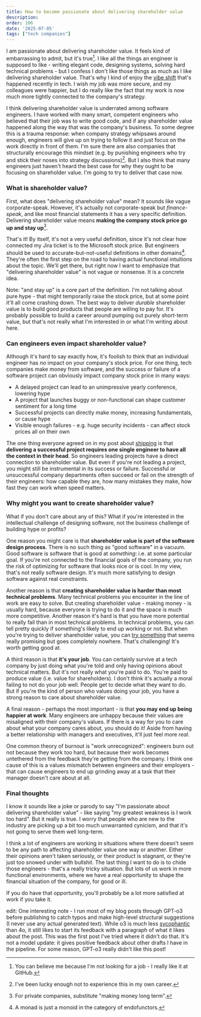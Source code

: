 ```yaml
---
title: How to become passionate about delivering shareholder value
description: 
order: 106
date: '2025-07-05'
tags: ["tech companies"]
---
```


I am passionate about delivering shareholder value. It feels kind of embarrassing to admit, but it's true[^1]. I like all the things an engineer is supposed to like - writing elegant code, designing systems, solving hard technical problems - but I confess I don't like those things as much as I like delivering shareholder value. That's why I kind of enjoy the [vibe shift](/good-times-are-over) that's happened recently in tech. I wish my job was more secure, and my colleagues were happier, but I do really like the fact that my work is now much more tightly connected to the company's strategy.

I think delivering shareholder value is underrated among software engineers. I have worked with many smart, competent engineers who believed that their job was to write good code, and if any shareholder value happened along the way that was the company's business. To some degree this is a trauma response: when company strategy whipsaws around enough, engineers will give up on trying to follow it and just focus on the work directly in front of them. I'm sure there are also companies that structurally encourage this mindset (e.g. by punishing engineers who try and stick their noses into strategy discussions)[^2]. But I also think that many engineers just haven't heard the best case for why they ought to be focusing on shareholder value. I'm going to try to deliver that case now.

### What is shareholder value?

First, what does "delivering shareholder value" mean? It sounds like vague corporate-speak. However, it's actually not corporate-speak but _finance-speak_, and like most financial statements it has a very specific definition. Delivering shareholder value means **making the company stock price go up and stay up**[^3]. 

That's it! By itself, it's not a very useful definition, since it's not clear how connected my Jira ticket is to the Microsoft stock price. But engineers should be used to accurate-but-not-useful definitions in other domains[^4]. They're often the first step on the road to having actual functional intuitions about the topic. We'll get there, but right now I want to emphasize that "delivering shareholder value" is not vague or nonsense. It is a concrete idea.

Note: "and stay up" is a core part of the definition. I'm not talking about pure hype - that might temporarily raise the stock price, but at some point it'll all come crashing down. The best way to deliver _durable_ shareholder value is to build good products that people are willing to pay for. It's probably possible to build a career around pumping out purely short-term value, but that's not really what I'm interested in or what I'm writing about here.

### Can engineers even impact shareholder value?

Although it's hard to say exactly how, it's foolish to think that an individual engineer has _no_ impact on your company's stock price. For one thing, tech companies make money from software, and the success or failure of a software project can obviously impact company stock price in many ways:

- A delayed project can lead to an unimpressive yearly conference, lowering hype
- A project that launches buggy or non-functional can shape customer sentiment for a long time
- Successful projects can directly make money, increasing fundamentals, or cause hype
- Visible enough failures - e.g. huge security incidents - can affect stock prices all on their own

The one thing everyone agreed on in my post about [shipping](/how-to-ship) is that **delivering a successful project requires one single engineer to have all the context in their head**. So engineers leading projects have a direct connection to shareholder value. But even if you're not leading a project, you might still be instrumental in its success or failure. Successful or unsuccessful company departments often succeed or fail on the strength of their engineers: how capable they are, how many mistakes they make, how fast they can work when speed matters.

### Why might you want to create shareholder value?

What if you don't care about any of this? What if you're interested in the intellectual challenge of designing software, not the business challenge of building hype or profits?

One reason you might care is that **shareholder value is part of the software design process**. There is no such thing as "good software" in a vacuum. Good software is software that is good at _something_: i.e. at some particular goal. If you're not connected to the financial goals of the company, you run the risk of optimizing for software that looks nice or is cool. In my view, that's not really software design. It's much more satisfying to design software against real constraints.

Another reason is that **creating shareholder value is harder than most technical problems**. Many technical problems you encounter in the line of work are easy to solve. But creating shareholder value - making money - is usually hard, because everyone is trying to do it and the space is much more competitive. Another reason it's hard is that you have more potential to really fail than in most technical problems. In technical problems, you can tell pretty quickly if something's likely to end up working or not. But when you're trying to deliver shareholder value, you can [try something](/side-bets) that seems really promising but goes completely nowhere. That's challenging! It's worth getting good at.

A third reason is that **it's your job**. You can certainly survive at a tech company by just doing what you're told and only having opinions about technical matters. But it's not really what you're paid to do. You're paid to produce value (i.e. value for shareholders). I don't think it's actually a moral failing to not do your job well. People get to decide what they want to do. But if you're the kind of person who values doing your job, you have a strong reason to care about shareholder value.

A final reason - perhaps the most important - is that **you may end up being happier at work**. Many engineers are unhappy because their values are misaligned with their company's values. If there is a way for you to care about what your company cares about, you should do it! Aside from having a better relationship with managers and executives, it'll just feel more _real_. 

One common theory of burnout is "work unrecognized": engineers burn out not because they work too hard, but because their work becomes untethered from the feedback they're getting from the company. I think one cause of this is a values mismatch between engineers and their employers - that can cause engineers to end up grinding away at a task that their manager doesn't care about at all.

### Final thoughts

I know it sounds like a joke or parody to say "I'm passionate about delivering shareholder value" - like saying "my greatest weakness is I work too hard". But it really is true. I worry that people who are new to the industry are picking up a bit too much unwarranted cynicism, and that it's not going to serve them well long-term.

I think a lot of engineers are working in situations where there doesn't seem to be any path to affecting shareholder value one way or another. Either their opinions aren't taken seriously, or their product is stagnant, or they're just too snowed under with bullshit. The last thing I want to do is to chide those engineers - that's a really tricky situation. But lots of us work in more functional environments, where we have a real opportunity to shape the financial situation of the company, for good or ill.

If you do have that opportunity, you'll probably be a lot more satisfied at work if you take it.



edit: One interesting note - I run most of my blog posts through GPT-o3 before publishing to catch typos and make high-level structural suggestions (I never use any actual generated text). While o3 is much less [sycophantic](/ai-sycophancy) than 4o, it still likes to start its feedback with a paragraph of what it likes about the post. This was the first post I've tried where it didn't do that. It's not a model update: it gives positive feedback about other drafts I have in the pipeline. For some reason, GPT-o3 really didn't like this post!


[^1]: You can believe me because I'm not looking for a job - I really like it at GitHub.

[^2]: I've been lucky enough not to experience this in my own career.

[^3]: For private companies, substitute "making money long term".

[^4]: A monad is just a monoid in the category of endofunctors.